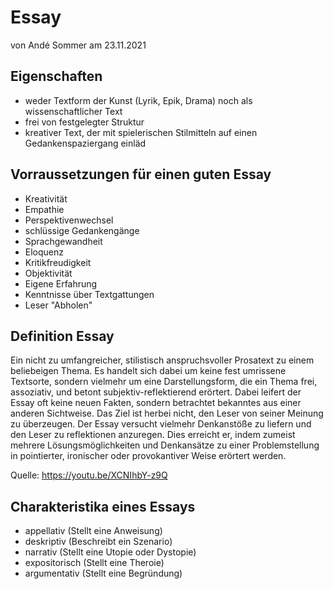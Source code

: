 # Essay
von Andé Sommer am 23.11.2021

## Eigenschaften
- weder Textform der Kunst (Lyrik, Epik, Drama) noch als wissenschaftlicher Text
- frei von festgelegter Struktur
- kreativer Text, der mit spielerischen Stilmitteln auf einen Gedankenspaziergang einläd

## Vorraussetzungen für einen guten Essay
- Kreativität
- Empathie
- Perspektivenwechsel
- schlüssige Gedankengänge
- Sprachgewandheit
- Eloquenz
- Kritikfreudigkeit
- Objektivität
- Eigene Erfahrung
- Kenntnisse über Textgattungen
- Leser "Abholen"

## Definition Essay
Ein nicht zu umfangreicher, stilistisch anspruchsvoller Prosatext zu einem beliebeigen Thema. Es handelt sich dabei um keine fest umrissene Textsorte, sondern vielmehr um eine Darstellungsform, die ein Thema frei, assoziativ, und betont subjektiv-reflektierend erörtert. Dabei leifert der Essay oft keine neuen Fakten, sondern betrachtet bekanntes aus einer anderen Sichtweise. Das Ziel ist herbei nicht, den Leser von seiner Meinung zu überzeugen. Der Essay versucht vielmehr Denkanstöße zu liefern und den Leser zu reflektionen anzuregen. Dies erreicht er, indem zumeist mehrere Lösungsmöglichkeiten und Denkansätze zu einer Problemstellung in pointierter, ironischer oder provokantiver Weise erörtert werden.

Quelle: https://youtu.be/XCNIhbY-z9Q

## Charakteristika eines Essays
- appellativ (Stellt eine Anweisung)
- deskriptiv (Beschreibt ein Szenario)
- narrativ (Stellt eine Utopie oder Dystopie)
- expositorisch (Stellt eine Theroie)
- argumentativ (Stellt eine Begründung)
